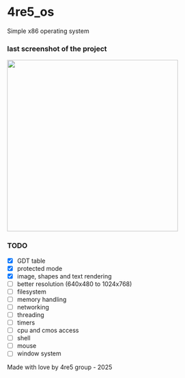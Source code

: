 # 4re5_os
Simple x86 operating system

### last screenshot of the project
<img src="https://github.com/user-attachments/assets/d6c57797-1fd1-47c6-87de-77f65aaa4897" width="400">

### TODO
- [x] GDT table
- [x] protected mode
- [x] image, shapes and text rendering
- [ ] better resolution (640x480 to 1024x768)
- [ ] filesystem
- [ ] memory handling
- [ ] networking
- [ ] threading
- [ ] timers
- [ ] cpu and cmos access
- [ ] shell
- [ ] mouse
- [ ] window system

Made with love by 4re5 group - 2025
